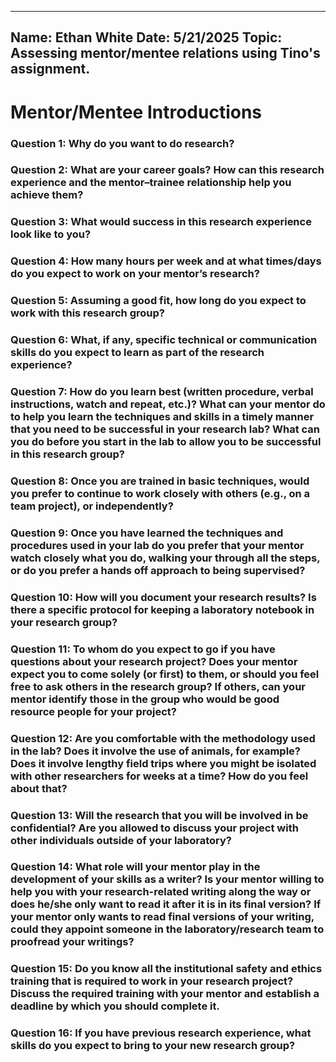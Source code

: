 

---
   Name: Ethan White
   Date: 5/21/2025
   Topic: Assessing mentor/mentee relations using Tino's assignment.
---


# Mentor/Mentee Introductions


### Question 1: Why do you want to do research?

### Question 2: What are your career goals? How can this research experience and the mentor–trainee relationship help you achieve them?

### Question 3: What would success in this research experience look like to you?

### Question 4: How many hours per week and at what times/days do you expect to work on your mentor’s research?

### Question 5: Assuming a good fit, how long do you expect to work with this research group?

### Question 6: What, if any, specific technical or communication skills do you expect to learn as part of the research experience?

### Question 7: How do you learn best (written procedure, verbal instructions, watch and repeat, etc.)? What can your mentor do to help you learn the techniques and skills in a timely manner that you need to be successful in your research lab? What can you do before you start in the lab to allow you to be successful in this research group?

### Question 8: Once you are trained in basic techniques, would you prefer to continue to work closely with others (e.g., on a team project), or independently?

### Question 9: Once you have learned the techniques and procedures used in your lab do you prefer that your mentor watch closely what you do, walking your through all the steps, or do you prefer a hands off approach to being supervised?

### Question 10: How will you document your research results? Is there a specific protocol for keeping a laboratory notebook in your research group?

### Question 11: To whom do you expect to go if you have questions about your research project? Does your mentor expect you to come solely (or first) to them, or should you feel free to ask others in the research group? If others, can your mentor identify those in the group who would be good resource people for your project?

### Question 12: Are you comfortable with the methodology used in the lab? Does it involve the use of animals, for example? Does it involve lengthy field trips where you might be isolated with other researchers for weeks at a time? How do you feel about that?

### Question 13: Will the research that you will be involved in be confidential? Are you allowed to discuss your project with other individuals outside of your laboratory?

### Question 14: What role will your mentor play in the development of your skills as a writer? Is your mentor willing to help you with your research-related writing along the way or does he/she only want to read it after it is in its final version? If your mentor only wants to read final versions of your writing, could they appoint someone in the laboratory/research team to proofread your writings?

### Question 15: Do you know all the institutional safety and ethics training that is required to work in your research project? Discuss the required training with your mentor and establish a deadline by which you should complete it.

### Question 16: If you have previous research experience, what skills do you expect to bring to your new research group?

